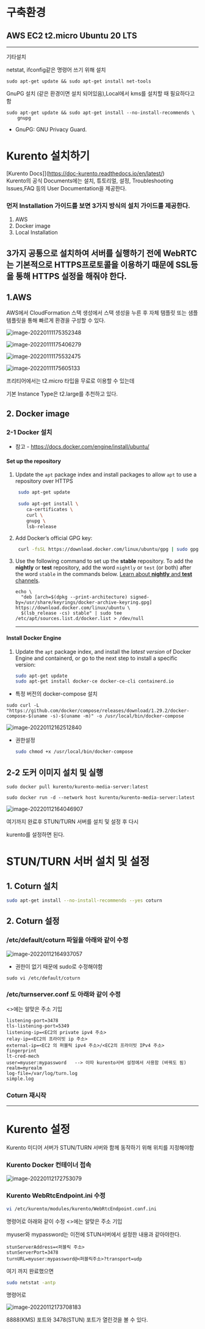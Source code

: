 

# 구축환경

## AWS EC2 t2.micro Ubuntu 20 LTS

----------------------------------

기타설치

netstat, ifconfig같은 명령어 쓰기 위해 설치

```
sudo apt-get update && sudo apt-get install net-tools 
```



GnuPG 설치 (같은 환경이면 설치 되어있음),Local에서 kms를 설치할 때 필요하다고 함

```
sudo apt-get update && sudo apt-get install --no-install-recommends \
    gnupg
```

+ GnuPG: GNU Privacy Guard.



# Kurento 설치하기



[Kurento Docs]](https://doc-kurento.readthedocs.io/en/latest/)     
Kurento의 공식 Documents에는 설치, 튜토리얼, 설정, Troubleshooting Issues,FAQ 등의 User Documentation을 제공한다.      

### 먼저 Installation 가이드를 보면 3가지 방식의 설치 가이드를 제공한다.

1. AWS
2. Docker image
3. Local Installation    

3가지 공통으로 설치하여 서버를 실행하기 전에 WebRTC는 기본적으로 HTTPS프로토콜을 이용하기 때문에 SSL등을 통해 HTTPS 설정을 해줘야 한다.     
-----------------------------------------------



## 1.AWS

AWS에서 CloudFormation 스택 생성에서 스택 생성을 누른 후 자체 탬플릿 또는 샘플 템플릿을 통해 빠르게 환경을 구성할 수 있다.



![image-20220111175352348](https://raw.githubusercontent.com/rudy0103/save-image-repo/master/img/image-20220111175352348.png)

![image-20220111175406279](https://raw.githubusercontent.com/rudy0103/save-image-repo/master/img/image-20220111175406279.png)

![image-20220111175532475](https://raw.githubusercontent.com/rudy0103/save-image-repo/master/img/image-20220111175532475.png)

![image-20220111175605133](https://raw.githubusercontent.com/rudy0103/save-image-repo/master/img/image-20220111175605133.png)



프리티어에서는 t2.micro 타입을 무료로 이용할 수 있는데

기본 Instance Type은 t2.large를 추천하고 있다.



## 2. Docker image



### 2-1 Docker 설치

- 참고 - https://docs.docker.com/engine/install/ubuntu/

#### Set up the repository

1. Update the `apt` package index and install packages to allow `apt` to use a repository over HTTPS

   ```bash
    sudo apt-get update
    
    sudo apt-get install \
       ca-certificates \
       curl \
       gnupg \
       lsb-release
   ```

   

2. Add Docker’s official GPG key:

   ```bash
    curl -fsSL https://download.docker.com/linux/ubuntu/gpg | sudo gpg --dearmor -o /usr/share/keyrings/docker-archive-keyring.gpg
   ```

   

3. Use the following command to set up the **stable** repository. To add the **nightly** or **test** repository, add the word `nightly` or `test` (or both) after the word `stable` in the commands below. [Learn about **nightly** and **test** channels](https://docs.docker.com/engine/install/).

   ```
   echo \
     "deb [arch=$(dpkg --print-architecture) signed-by=/usr/share/keyrings/docker-archive-keyring.gpg] https://download.docker.com/linux/ubuntu \
     $(lsb_release -cs) stable" | sudo tee /etc/apt/sources.list.d/docker.list > /dev/null
   ```

   -------------------------------------

#### Install Docker Engine

 1. Update the `apt` package index, and install the *latest version* of Docker Engine and containerd, or go to the next step to install a specific version:

    ```bash
    sudo apt-get update
    sudo apt-get install docker-ce docker-ce-cli containerd.io
    ```



+ 특정 버전의 docker-compose 설치

```
sudo curl -L "https://github.com/docker/compose/releases/download/1.29.2/docker-compose-$(uname -s)-$(uname -m)" -o /usr/local/bin/docker-compose
```

![image-20220112162512840](https://raw.githubusercontent.com/rudy0103/save-image-repo/master/img/image-20220112162512840.png)



+ 권한설정

  ```bash
  sudo chmod +x /usr/local/bin/docker-compose
  ```

  

## 2-2 도커 이미지 설치 및 실행

```
sudo docker pull kurento/kurento-media-server:latest

sudo docker run -d --network host kurento/kurento-media-server:latest
```

![image-20220112164046907](https://raw.githubusercontent.com/rudy0103/save-image-repo/master/img/image-20220112164046907.png)

여기까지 완료후 STUN/TURN 서버를 설치 및 설정 후 다시

kurento를 설정하면 된다.



# STUN/TURN 서버 설치 및 설정



## 1. Coturn 설치

```bash
sudo apt-get install --no-install-recommends --yes coturn
```



## 2. Coturn 설정

### /etc/default/coturn 파일을 아래와 같이 수정



![image-20220112164937057](https://raw.githubusercontent.com/rudy0103/save-image-repo/master/img/image-20220112164937057.png)

+ 권한이 없기 때문에 sudo로 수정해야함

```
sudo vi /etc/default/coturn
```

### /etc/turnserver.conf 도 아래와 같이 수정

<>에는 알맞은 주소 기입

```
listening-port=3478
tls-listening-port=5349
listening-ip=<EC2의 private ipv4 주소>
relay-ip=<EC2의 프라이빗 ip 주소>
external-ip=<EC2 의 퍼블릭 ipv4 주소>/<EC2의 프라이빗 IPv4 주소>
fingerprint
lt-cred-mech
user=myuser:mypassword   --> 이따 kurento서버 설정에서 사용함 (바꿔도 됨)
realm=myrealm 
log-file=/var/log/turn.log
simple.log
```



### Coturn 재시작

-------------------------------------------------------------

# Kurento 설정

Kurento 미디어 서버가 STUN/TURN 서버와 함께 동작하기 위해 위치를 지정해야함



### Kurento Docker 컨테이너 접속



![image-20220112172753079](https://raw.githubusercontent.com/rudy0103/save-image-repo/master/img/image-20220112172753079.png)



### Kurento WebRtcEndpoint.ini 수정

```bash
vi /etc/kurento/modules/kurento/WebRtcEndpoint.conf.ini
```

명령어로 아래와 같이 수정 <>에는 알맞은 주소 기입 

myuser와 mypassword는 이전에 STUN서버에서 설정한 내용과 같아야한다.

```text
stunServerAddress=<퍼블릭 주소>
stunServerPort=3478
turnURL=myuser:mypassword@<퍼블릭주소>?transport=udp
```



여기 까지 완료했으면

```bash
sudo netstat -antp
```

명령어로



![image-20220112173708183](https://raw.githubusercontent.com/rudy0103/save-image-repo/master/img/image-20220112173708183.png)



8888(KMS) 포트와 3478(STUN) 포트가 열린것을 볼 수 있다.





